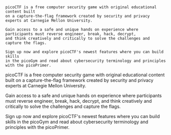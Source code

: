 #
```
picoCTF is a free computer security game with original educational content built 
on a capture-the-flag framework created by security and privacy experts at Carnegie Mellon University.

Gain access to a safe and unique hands on experience where participants must reverse engineer, break, hack, decrypt, 
and think creatively and critically to solve the challenges and capture the flags.

Sign up now and explore picoCTF's newest features where you can build skills 
in the picoGym and read about cybersecurity terminology and principles with the picoPrimer.

```

picoCTF is a free computer security game with original educational content built 
on a capture-the-flag framework created by security and privacy experts at Carnegie Mellon University.

Gain access to a safe and unique hands on experience where participants must reverse engineer, break, hack, decrypt, 
and think creatively and critically to solve the challenges and capture the flags.

Sign up now and explore picoCTF's newest features where you can build skills 
in the picoGym and read about cybersecurity terminology and principles with the picoPrimer.
